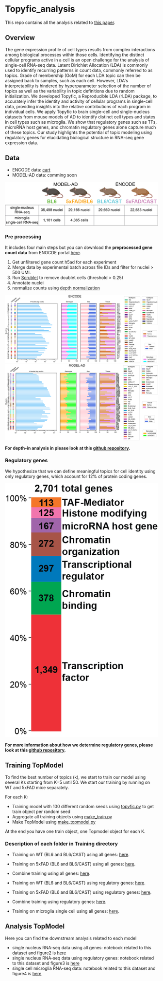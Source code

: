 # Topyfic_analysis

This repo contains all the analysis related to [this paper]().

## Overview
The gene expression profile of cell types results from complex interactions among biological processes within those cells. 
Identifying the distinct cellular programs active in a cell is an open challenge for the analysis of single-cell RNA-seq data. 
Latent Dirichlet Allocation (LDA) is commonly used to identify recurring patterns in count data, commonly referred to as topics. 
Grade of membership (GoM) for each LDA topic can then be assigned back to samples, such as each cell. 
However, LDA's interpretability is hindered by hyperparameter selection of the number of topics as well as the variability in topic definitions due to random initialization. 
We developed Topyfic, a Reproducible LDA (rLDA) package, to accurately infer the identity and activity of cellular programs in single-cell data, providing insights into the relative contributions of each program in individual cells. 
We apply Topyfic to brain single-cell and single-nucleus datasets from mouse models of AD to identify distinct cell types and states in cell types such as microglia. 
We show that regulatory genes such as TFs, microRNA host genes, and chromatin regulatory genes alone capture much of these topics. 
Our study highlights the potential of topic modeling using regulatory genes for elucidating biological structure in RNA-seq gene expression data.

## Data
- ENCODE data: [cart](https://www.encodeproject.org/carts/5fc81d98-5a0e-4426-a9c8-10fa536430ba/)
- MODEL-AD data: comming soon

![input data](Figures/data.png)

### Pre processing
It includes four main steps but you can download the **preprocessed gene count data** from ENOCDE portal [here]().

1. Get unfiltered gene count h5ad for each experiment
2. Merge data by experimental batch across file IDs and filter for nuclei > 500 UMI.
3. Run [Scrublet](https://www.sciencedirect.com/science/article/pii/S2405471218304745) to remove doublet cells (threshold > 0.25)
4. Annotate nuclei
5. normalize counts using [depth normalization](https://www.biorxiv.org/content/10.1101/2022.05.06.490859v1)

![ENCODE](Figures/barplot_breakdown_ENCODE.png)
![Model-AD](Figures/barplot_breakdown_ModelAD.png)

**For depth-in analysis in please look at this [github repository](https://github.com/erebboah/enc4_mouse_paper).**


### Regulatory genes
We hypothesize that we can define meaningful topics for cell identity using only regulatory genes, which account for 12% of protein coding genes.

![regulatory genes](Figures/reg_gene.png)

**For more information about how we determine regulatory genes, please look at this [github repository](https://github.com/erebboah/enc4_mouse_paper).**

## Training TopModel
To find the best number of topics (k), we start to train our model using several Ks starting from K=5 until 50.
We start our training by running on WT and 5xFAD mice separately.

For each K:
- Training model with 100 different random seeds using [topyfic.py](Training/scripts/topyfic.py) to get train object per random seed
- Aggregate all training objects using [make_train.py](Training/scripts/make_train.py)
- Make TopModel using [make_topmodel.py](Training/scripts/make_topmodel.py)

At the end you have one train object, one Topmodel object for each K.


### Description of each folder in Training directory

- Training on WT (BL6 and BL6/CAST) using all genes: [here](Training/sn_allgenes_control_train_rep1).
- Training on 5xFAD (BL6 and BL6/CAST) using all genes: [here](Training/sn_allgenes_5xFAD_train_rep1).
- Combine training using all genes: [here](Training/sn_allgenes_5xFAD_control_combine).

- Training on WT (BL6 and BL6/CAST) using regulatory genes: [here](Training/sn_reggenes_control_train_rep1).
- Training on 5xFAD (BL6 and BL6/CAST) using regulatory genes: [here](Training/sn_reggenes_5xFAD_train_rep1).
- Combine training using regulatory genes: [here](Training/sn_reggenes_5xFAD_control_combine).

- Training on microglia single cell  using all genes: [here](Training/sc_microgllia).


## Analysis TopModel
Here you can find the downstream analysis related to each model

- single nucleus RNA-seq data using all genes: notebook related to this dataset and figure2 is [here](Analysis/sn_all_genes/analysing.ipynb)
- single nucleus RNA-seq data using regulatory genes: notebook related to this dataset and figure3 is [here](Analysis/sn_reg_genes/analysing.ipynb)
- single cell microglia RNA-seq data: notebook related to this dataset and figure4 is [here](Analysis/sc/analysing.ipynb)

